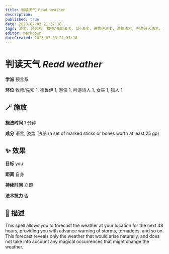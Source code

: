 ```yaml
---
title: 判读天气 Read weather
description: 
published: true
date: 2023-07-03 21:37:18
tags: 法术, 预言系, 牧师/先知法术, 1环法术, 德鲁伊法术, 游侠法术, 吟游诗人法术, 女巫法术, 猎人法术
editor: markdown
dateCreated: 2023-07-03 21:37:18
---
```


# **判读天气** *Read weather*

**学派** 预言系 

**环位** 牧师/先知 1, 德鲁伊 1, 游侠 1, 吟游诗人 1, 女巫 1, 猎人 1

## 🪄 施放

**施法时间** 1 分钟

**成分** 语言, 姿势, 法器 (a set of marked sticks or bones worth at least 25 gp)

## ✨ 效果 

**目标** you 

**距离** 自身  

**持续时间** 立即 

**法术抗力** 否

## 📖 描述

This spell allows you to forecast the weather at your location for the next 48 hours, providing you with advance warning of storms, tornadoes, and so on. This forecast reveals only the weather that would arise naturally, and does not take into account any magical occurrences that might change the weather.
    